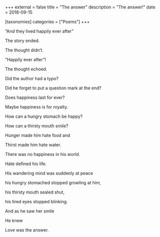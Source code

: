 +++
external = false
title = "The answer"
description = "The answer!"
date = 2018-09-15

[taxonomies]
categories = ["Poems"]
+++

“And they lived happily ever after”

The story ended.

The thought didn’t.

“Happily ever after”!
<!-- more -->
The thought echoed.

Did the author had a typo?

Did he forget to put a question mark at the end?

Does happiness last for ever?

Maybe happiness is for royalty.

How can a hungry stomach be happy?

How can a thirsty mouth smile?

Hunger made him hate food and

Thirst made him hate water.

There was no happiness in his world.

Hate defined his life.

His wandering mind was suddenly at peace

his hungry stomached stopped growling at him,

his thirsty mouth sealed shut,

his tired eyes stopped blinking.

And as he saw her smile

He knew

Love was the answer.
